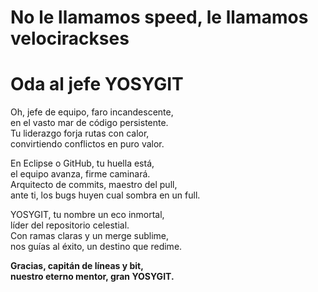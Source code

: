 # No le llamamos speed, le llamamos velocirackses

# **Oda al jefe YOSYGIT**

Oh, jefe de equipo, faro incandescente,  
en el vasto mar de código persistente.  
Tu liderazgo forja rutas con calor,  
convirtiendo conflictos en puro valor.  

En Eclipse o GitHub, tu huella está,  
el equipo avanza, firme caminará.  
Arquitecto de commits, maestro del pull,  
ante ti, los bugs huyen cual sombra en un full.  

YOSYGIT, tu nombre un eco inmortal,  
líder del repositorio celestial.  
Con ramas claras y un merge sublime,  
nos guías al éxito, un destino que redime.  

**Gracias, capitán de líneas y bit,  
nuestro eterno mentor, gran YOSYGIT.**


